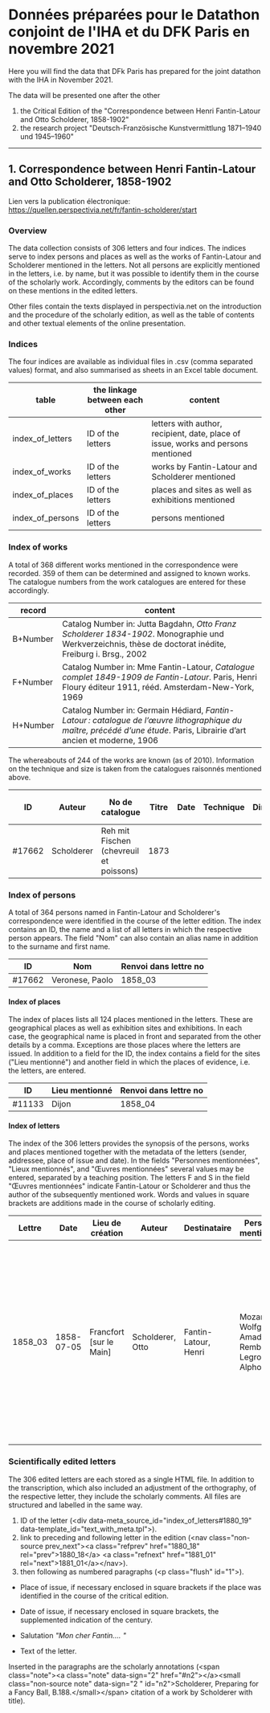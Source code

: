 # Données préparées pour le Datathon conjoint de l'IHA et du DFK Paris en novembre 2021

Here you will find the data that DFk Paris has prepared for the joint datathon with the IHA in November 2021.

The data will be presented one after the other 

1. the Critical Edition of the "Correspondence between Henri Fantin-Latour and Otto Scholderer, 1858-1902"
2. the research project "Deutsch-Französische Kunstvermittlung 1871–1940 und 1945–1960" 

---

## 1. Correspondence between Henri Fantin-Latour and Otto Scholderer, 1858-1902

Lien vers la publication électronique: https://quellen.perspectivia.net/fr/fantin-scholderer/start


### Overview

The data collection consists of 306 letters and four indices. The indices serve to index persons and places as well as the works of Fantin-Latour and Scholderer mentioned in the letters. Not all persons are explicitly mentioned in the letters, i.e. by name, but it was possible to identify them in the course of the scholarly work. Accordingly, comments by the editors can be found on these mentions in the edited letters. 

Other files contain the texts displayed in perspectivia.net on the introduction and the procedure of the scholarly edition, as well as the table of contents and other textual elements of the online presentation. 

### Indices
The four indices are available as individual files in .csv (comma separated values) format, and also summarised as sheets in an Excel table document. 

| table | the linkage between each other | content  |
|---|---|---|
|index\_of_letters | ID of the letters | letters with author, recipient, date, place of issue, works and persons mentioned |
|index\_of_works | ID of the letters | works by Fantin-Latour and Scholderer mentioned |
|index\_of_places | ID of the letters | places and sites as well as exhibitions mentioned |
|index\_of_persons | ID of the letters | persons mentioned |


### Index of works

A total of 368 different works mentioned in the correspondence were recorded. 359 of them can be determined and assigned to known works. The catalogue numbers from the work catalogues are entered for these accordingly. 

| record | content |
|---|---|
| B+Number | Catalog Number in: Jutta Bagdahn, *Otto Franz Scholderer 1834-1902*. Monographie und Werkverzeichnis, thèse de doctorat inédite, Freiburg i. Brsg., 2002 |  
| F+Number | Catalog Number in: Mme Fantin-Latour, *Catalogue complet 1849-1909 de Fantin-Latour*. Paris, Henri Floury éditeur 1911, rééd. Amsterdam-New-York, 1969 |
| H+Number | Catalog Number in: Germain Hédiard, *Fantin-Latour : catalogue de l’œuvre lithographique du maître, précédé d’une étude*. Paris, Librairie d’art ancien et moderne, 1906 |

The whereabouts of 244 of the works are known (as of 2010). Information on the technique and size is taken from the catalogues raisonnés mentioned above. 

| ID | Auteur | No de catalogue | Titre | Date | Technique | Dimensions | Lieu de conservation | Renvoi dans lettre no |
| --- | --- | --- | --- | --- | --- | --- | --- | --- |
| #17662 | Scholderer | Reh mit Fischen (chevreuil et poissons) | 1873 |  | |  |  | 1873_04,... |


### Index of persons

A total of 364 persons named in Fantin-Latour and Scholderer's correspondence were identified in the course of the letter edition. The index contains an ID, the name and a list of all letters in which the respective person appears. The field "Nom" can also contain an alias name in addition to the surname and first name.

| ID | Nom | Renvoi dans lettre no |
| --- | --- | --- |
| #17662 | Veronese, Paolo |  1858_03 |


#### Index of places

The index of places lists all 124 places mentioned in the letters. These are geographical places as well as exhibition sites and exhibitions. In each case, the geographical name is placed in front and separated from the other details by a comma. Exceptions are those places where the letters are issued. In addition to a field for the ID, the index contains a field for the sites ("Lieu mentionné") and another field in which the places of evidence, i.e. the letters, are entered.

| ID | Lieu mentionné | Renvoi dans lettre no |
| --- | --- | --- |
| #11133 | Dijon |  1858_04 |

#### Index of letters

The index of the 306 letters provides the synopsis of the persons, works and places mentioned together with the metadata of the letters (sender, addressee, place of issue and date). In the fields "Personnes mentionnées", "Lieux mentionnés", and "Œuvres mentionnées" several values may be entered, separated by a teaching position. The letters F and S in the field "Œuvres mentionnées" indicate Fantin-Latour or Scholderer and thus the author of the subsequently mentioned work. Words and values in square brackets are additions made in the course of scholarly editing.

| Lettre | Date | Lieu de création | Auteur | Destinataire | Personnes mentionnées | Lieux mentionnés | Œuvres mentionnées |
| --- | --- | --- | --- | --- | --- | --- | --- | 
|1858_03 | 1858-07-05 | Francfort [sur le Main] | Scholderer, Otto | 	Fantin-Latour, Henri | Mozart, Wolfgang Amadeus Rembrandt Legros, Alphonse ...  | Paris Francfort-sur-le-Main | S Selbstbildnis des 24jährigen Künstlers (autoportrait de l'artiste âgé de 24 ans) S Kopie nach Ferdinand Bol, Bildnis eines jungen Herren (copie d'après Ferdinand Bol, portrait d'un jeune homme) ...|

### Scientifically edited letters

The 306 edited letters are each stored as a single HTML file.  In addition to the transcription, which also included an adjustment of the orthography, of the respective letter, they include the scholarly comments. All files are structured and labelled in the same way. 

1. ID of the letter (\<div data-meta_source_id="index_of_letters#1880_19" data-template_id="text_with_meta.tpl">).
2. link to preceding and following letter in the edition (\<nav class="non-source prev_next">\<a class="refprev" href="1880_18" rel="prev">1880_18\</a> \<a class="refnext" href="1881_01" rel="next">1881_01\</a>\</nav>).
3. then following as numbered paragraphs (\<p class="flush" id="1">).

* Place of issue, if necessary enclosed in square brackets if the place was identified in the course of the critical edition.
  
* Date of issue, if necessary enclosed in square brackets, the supplemented indication of the century. 
  
* Salutation *"Mon cher Fantin.... "* 
* Text of the letter. 

Inserted in the paragraphs are the scholarly annotations (\<span class="note">\<a class="note" data-sign="2" href="#n2">\</a>\<small class="non-source note" data-sign="2 " id="n2">Scholderer, Preparing for a Fancy Ball, B.188.\</small>\</span> citation of a work by Scholderer with title).
